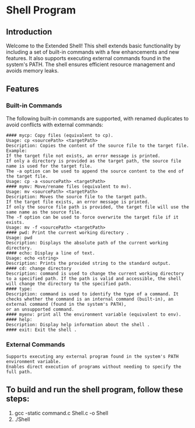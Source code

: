 # Shell Program
## Introduction
Welcome to the Extended Shell! This shell extends basic functionality by including a set of built-in commands with a few enhancements and new features. It also supports executing external commands 
found in the system's PATH. The shell ensures efficient resource management and avoids memory leaks.

## Features
### Built-in Commands

The following built-in commands are supported, with renamed duplicates to avoid conflicts with external commands:

    #### mycp: Copy files (equivalent to cp).
    Usage: cp <sourcePath> <targetPath>
    Description: Copies the content of the source file to the target file.
    Example: 
    If the target file not exists, an error message is printed.
    If only a directory is provided as the target path, the source file name is used for the target file.
    The -a option can be used to append the source content to the end of the target file.
    Usage: cp -a <sourcePath> <targetPath>
    #### mymv: Move/rename files (equivalent to mv).
    Usage: mv <sourcePath> <targetPath>
    Description: Moves the source file to the target path.
    If the target file exists, an error message is printed.
    If only the source file path is provided, the target file will use the same name as the source file.
    The -f option can be used to force overwrite the target file if it exists.
    Usage: mv -f <sourcePath> <targetPath>
    #### pwd: Print the current working directory .
    Usage: pwd
    Description: Displays the absolute path of the current working directory.
    #### echo: Display a line of text.
    Usage: echo <string>
    Description: Prints the provided string to the standard output.
    #### cd: change directory
    Description: command is used to change the current working directory to a specified path. If the path is valid and accessible, the shell will change the directory to the specified path.
    #### type:
    Description: command is used to identify the type of a command. It checks whether the command is an internal command (built-in), an external command (found in the system's PATH), 
    or an unsupported command.
    #### myenv: print all the environment variable (equivalent to env).
    #### help: 
    Description: Display help information about the shell .
    #### exit: Exit the shell .
### External Commands

    Supports executing any external program found in the system's PATH environment variable.
    Enables direct execution of programs without needing to specify the full path.

## To build and run the shell program, follow these steps:
1. gcc -static command.c Shell.c -o Shell
2. ./Shell
